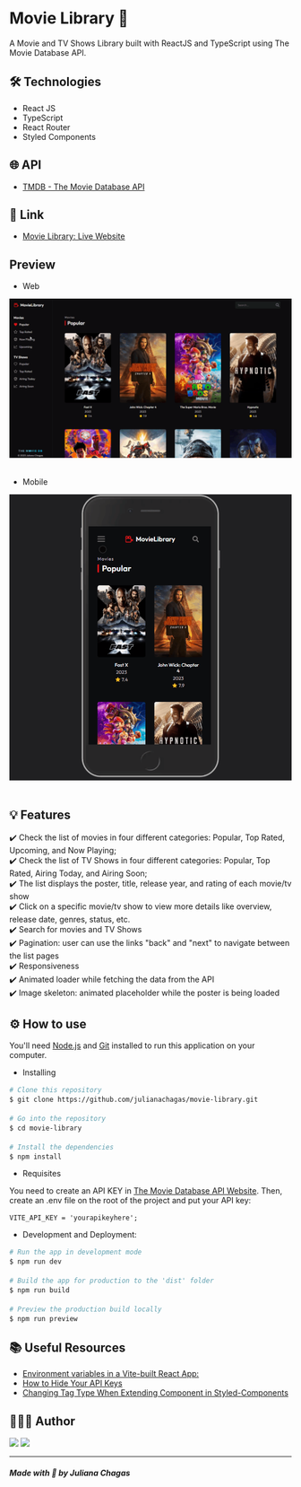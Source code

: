 # Movie Library 🎥

A Movie and TV Shows Library built with ReactJS and TypeScript using The Movie Database API.

## 🛠️ Technologies

- React JS
- TypeScript
- React Router
- Styled Components

## 🌐 API

- [TMDB - The Movie Database API](https://developers.themoviedb.org/3/getting-started/introduction)

## 🔗 Link

- [Movie Library: Live Website](https://movielibrary-julianachagas.netlify.app/)

## Preview

- Web

<img src="github/preview-desktop.gif" alt=""/> <br/><br/>

- Mobile

<img src="github/preview-mobile.gif" alt=""/> <br/><br/>

## 💡 Features

✔️ Check the list of movies in four different categories: Popular, Top Rated, Upcoming, and Now Playing; \
✔️ Check the list of TV Shows in four different categories: Popular, Top Rated, Airing Today, and Airing Soon; \
✔️ The list displays the poster, title, release year, and rating of each movie/tv show \
✔️ Click on a specific movie/tv show to view more details like overview, release date, genres, status, etc. \
✔️ Search for movies and TV Shows \
✔️ Pagination: user can use the links "back" and "next" to navigate between the list pages\
✔️ Responsiveness \
✔️ Animated loader while fetching the data from the API \
✔️ Image skeleton: animated placeholder while the poster is being loaded

## ⚙️ How to use

You'll need [Node.js](https://nodejs.org/en/) and [Git](https://git-scm.com) installed to run this application on your computer.

- Installing

```bash
# Clone this repository
$ git clone https://github.com/julianachagas/movie-library.git

# Go into the repository
$ cd movie-library

# Install the dependencies
$ npm install
```

- Requisites

You need to create an API KEY in [The Movie Database API Website](https://developer.themoviedb.org/docs/getting-started). Then, create an .env file on the root of the project and put your API key:

```
VITE_API_KEY = 'yourapikeyhere';
```

- Development and Deployment:

```bash
# Run the app in development mode
$ npm run dev

# Build the app for production to the 'dist' folder
$ npm run build

# Preview the production build locally
$ npm run preview
```

## 📚 Useful Resources

- [Environment variables in a Vite-built React App:](https://devzibah.hashnode.dev/using-a-dotenv-file-to-store-and-use-api-keys-in-a-vite-built-react-app)
- [How to Hide Your API Keys](https://betterprogramming.pub/how-to-hide-your-api-keys-c2b952bc07e6)
- [Changing Tag Type When Extending Component in Styled-Components](https://stackoverflow.com/questions/56651064/changing-tag-type-when-extending-component-in-styled-components)

## 👩🏻‍💻 Author

<a href="https://www.linkedin.com/in/juliana--chagas/" target="_blank"><img src="https://img.shields.io/badge/LinkedIn-0077B5?style=for-the-badge&logo=linkedin&logoColor=white"></a>
<a href="https://twitter.com/JulianaCoding" target="_blank"><img src="https://img.shields.io/badge/Twitter-1DA1F2?style=for-the-badge&logo=twitter&logoColor=white"></a>

---

##### Made with 💜 by Juliana Chagas
